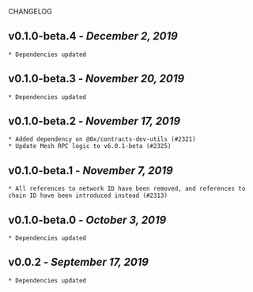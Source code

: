 <!--
changelogUtils.file is auto-generated using the monorepo-scripts package. Don't edit directly.
Edit the package's CHANGELOG.json file only.
-->

CHANGELOG

## v0.1.0-beta.4 - _December 2, 2019_

    * Dependencies updated

## v0.1.0-beta.3 - _November 20, 2019_

    * Dependencies updated

## v0.1.0-beta.2 - _November 17, 2019_

    * Added dependency on @0x/contracts-dev-utils (#2321)
    * Update Mesh RPC logic to v6.0.1-beta (#2325)

## v0.1.0-beta.1 - _November 7, 2019_

    * All references to network ID have been removed, and references to chain ID have been introduced instead (#2313)

## v0.1.0-beta.0 - _October 3, 2019_

    * Dependencies updated

## v0.0.2 - _September 17, 2019_

    * Dependencies updated
